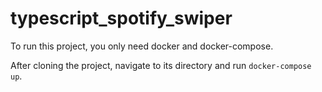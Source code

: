 # typescript_spotify_swiper

To run this project, you only need docker and docker-compose.

After cloning the project, navigate to its directory and run `docker-compose up`.
